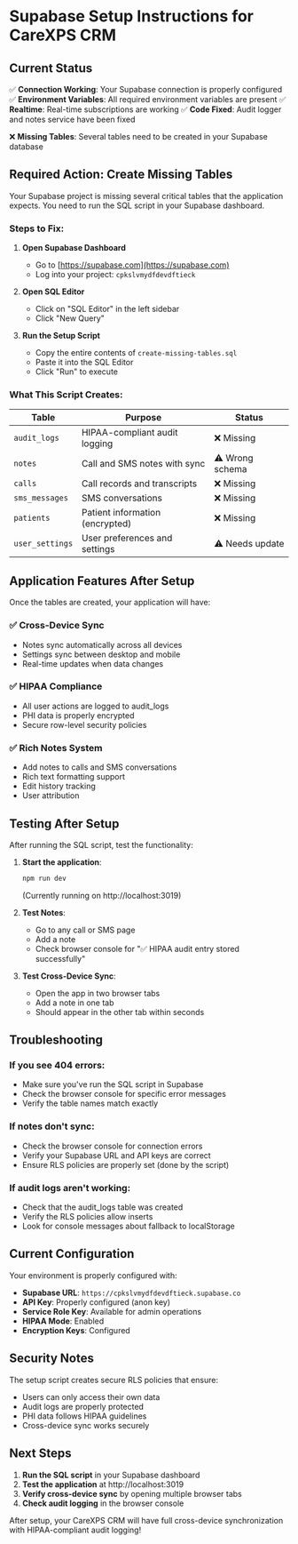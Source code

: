 # Supabase Setup Instructions for CareXPS CRM

## Current Status

✅ **Connection Working**: Your Supabase connection is properly configured
✅ **Environment Variables**: All required environment variables are present
✅ **Realtime**: Real-time subscriptions are working
✅ **Code Fixed**: Audit logger and notes service have been fixed

❌ **Missing Tables**: Several tables need to be created in your Supabase database

## Required Action: Create Missing Tables

Your Supabase project is missing several critical tables that the application expects. You need to run the SQL script in your Supabase dashboard.

### Steps to Fix:

1. **Open Supabase Dashboard**
   - Go to [https://supabase.com](https://supabase.com)
   - Log into your project: `cpkslvmydfdevdftieck`

2. **Open SQL Editor**
   - Click on "SQL Editor" in the left sidebar
   - Click "New Query"

3. **Run the Setup Script**
   - Copy the entire contents of `create-missing-tables.sql`
   - Paste it into the SQL Editor
   - Click "Run" to execute

### What This Script Creates:

| Table | Purpose | Status |
|-------|---------|---------|
| `audit_logs` | HIPAA-compliant audit logging | ❌ Missing |
| `notes` | Call and SMS notes with sync | ⚠️ Wrong schema |
| `calls` | Call records and transcripts | ❌ Missing |
| `sms_messages` | SMS conversations | ❌ Missing |
| `patients` | Patient information (encrypted) | ❌ Missing |
| `user_settings` | User preferences and settings | ⚠️ Needs update |

## Application Features After Setup

Once the tables are created, your application will have:

### ✅ Cross-Device Sync
- Notes sync automatically across all devices
- Settings sync between desktop and mobile
- Real-time updates when data changes

### ✅ HIPAA Compliance
- All user actions are logged to audit_logs
- PHI data is properly encrypted
- Secure row-level security policies

### ✅ Rich Notes System
- Add notes to calls and SMS conversations
- Rich text formatting support
- Edit history tracking
- User attribution

## Testing After Setup

After running the SQL script, test the functionality:

1. **Start the application**:
   ```bash
   npm run dev
   ```
   (Currently running on http://localhost:3019)

2. **Test Notes**:
   - Go to any call or SMS page
   - Add a note
   - Check browser console for "✅ HIPAA audit entry stored successfully"

3. **Test Cross-Device Sync**:
   - Open the app in two browser tabs
   - Add a note in one tab
   - Should appear in the other tab within seconds

## Troubleshooting

### If you see 404 errors:
- Make sure you've run the SQL script in Supabase
- Check the browser console for specific error messages
- Verify the table names match exactly

### If notes don't sync:
- Check the browser console for connection errors
- Verify your Supabase URL and API keys are correct
- Ensure RLS policies are properly set (done by the script)

### If audit logs aren't working:
- Check that the audit_logs table was created
- Verify the RLS policies allow inserts
- Look for console messages about fallback to localStorage

## Current Configuration

Your environment is properly configured with:

- **Supabase URL**: `https://cpkslvmydfdevdftieck.supabase.co`
- **API Key**: Properly configured (anon key)
- **Service Role Key**: Available for admin operations
- **HIPAA Mode**: Enabled
- **Encryption Keys**: Configured

## Security Notes

The setup script creates secure RLS policies that ensure:
- Users can only access their own data
- Audit logs are properly protected
- PHI data follows HIPAA guidelines
- Cross-device sync works securely

## Next Steps

1. **Run the SQL script** in your Supabase dashboard
2. **Test the application** at http://localhost:3019
3. **Verify cross-device sync** by opening multiple browser tabs
4. **Check audit logging** in the browser console

After setup, your CareXPS CRM will have full cross-device synchronization with HIPAA-compliant audit logging!